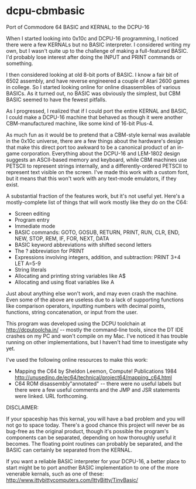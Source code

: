 dcpu-cbmbasic
=============

Port of Commodore 64 BASIC and KERNAL to the DCPU-16

When I started looking into 0x10c and DCPU-16 programming, I noticed
there were a few KERNALs but no BASIC interpreter.  I considered
writing my own, but I wasn't quite up to the challenge of making a
full-featured BASIC.  I'd probably lose interest after doing the
INPUT and PRINT commands or something.

I then considered looking at old 8-bit ports of BASIC.  I know a
fair bit of 6502 assembly, and have reverse engineered a couple of
Atari 2600 games in college.  So I started looking online for online
disassemblies of various BASICs.  As it turned out, no BASIC was
obviously the simplest, but CBM BASIC seemed to have the fewest
pitfalls.

As I progressed, I realized that if I could port the entire KERNAL
and BASIC, I could make a DCPU-16 machine that behaved as though
it were another CBM-manufactured machine, like some kind of 16-bit
Plus-4.

As much fun as it would be to pretend that a CBM-style kernal was
available in the 0x10c universe, there are a few things about the
hardware's design that make this direct port too awkward to be a
canonical product of an in-game corporation.  Everything about the
DCPU-16 and LEM-1802 design suggests an ASCII-based memory and
keyboard, while CBM machines use PETSCII to represent strings
internally, and a differently-ordered PETSCII to represent text
visible on the screen.  I've made this work with a custom font,
but it means that this won't work with any text-mode emulators,
if they exist.  

A substantial fraction of the features work, but it's not useful
yet.  Here's a mostly-complete list of things that will work
mostly like they do on the C64:

* Screen editing
* Program entry
* Immediate mode
* BASIC commands: GOTO, GOSUB, RETURN, PRINT, RUN, CLR, END, 
                  NEW, STOP, REM, IF, FOR, NEXT, DATA
* BASIC keyword abbreviations with shifted second letters
* The ? abbreviation for PRINT
* Expressions involving integers, addition, and subtraction:
    PRINT 3+4
    LET A=5-9
* String literals
* Allocating and printing string variables like A$
* Allocating and using float variables like A

Just about anything else won't work, and may even crash the machine.
Even some of the above are useless due to a lack of supporting
functions like comparison operators, inputting numbers with decimal
points, functions, string concatenation, or input from the user.  

This program was developed using the DCPU toolchain at
http://dcputoolcha.in/ -- mostly the command-line tools,
since the DT IDE crashes on my PC and won't compile on my Mac.
I've noticed it has trouble running on other implementations,
but I haven't had time to investigate why yet.

I've used the following online resources to make this work:

* Mapping the C64 by Sheldon Leemon, Compute! Publications 1984
   http://unusedino.de/ec64/technical/project64/mapping_c64.html
* C64 ROM disassembly"annotated" -- there were no useful labels
  but there were a few useful comments and the JMP and JSR statements
  were linked.
  URL forthcoming.

DISCLAIMER:

If your spaceship has this kernal, you will have a bad problem and
you will not go to space today.  There's a good chance this project
will never be as bug-free as the original product, though it's
possible the program's components can be separated, depending on
how thoroughly useful it becomes.  The floating point routines can
probably be separated, and the BASIC can certainly be separated
from the KERNAL.

If you want a reliable BASIC interpreter for your DCPU-16, a better
place to start might be to port another BASIC implementation to one
of the more venerable kernals, such as one of these:
http://www.ittybittycomputers.com/IttyBitty/TinyBasic/

